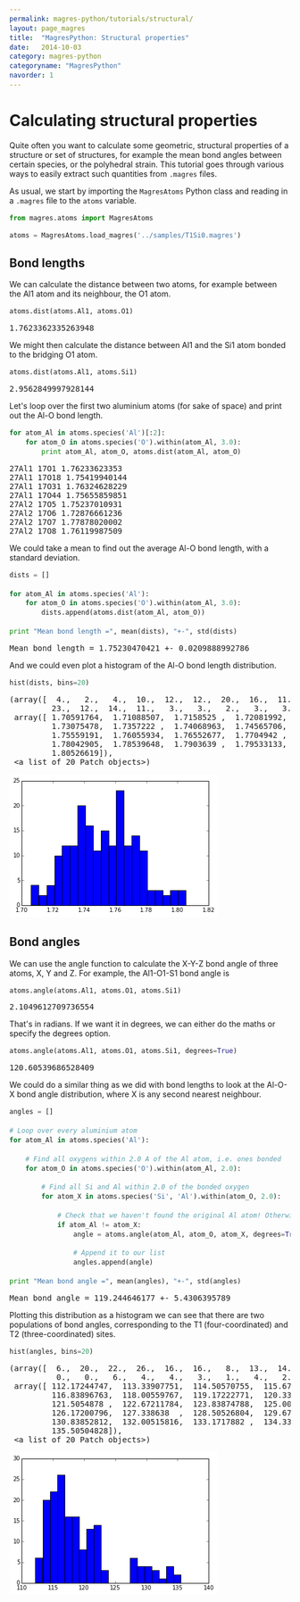 ```yaml
---
permalink: magres-python/tutorials/structural/
layout: page_magres
title:  "MagresPython: Structural properties"
date:   2014-10-03
category: magres-python
categoryname: "MagresPython"
navorder: 1
---
```


Calculating structural properties
=================================

Quite often you want to calculate some geometric, structural properties of a
structure or set of structures, for example the mean bond angles between certain
species, or the polyhedral strain. This tutorial goes through various ways to
easily extract such quantities from `.magres` files.

As usual, we start by importing the `MagresAtoms` Python class and reading in a
`.magres` file to the `atoms` variable.


```python
from magres.atoms import MagresAtoms
```


```python
atoms = MagresAtoms.load_magres('../samples/T1Si0.magres')
```

Bond lengths
------------

We can calculate the distance between two atoms, for example between the Al1
atom and its neighbour, the O1 atom.


```python
atoms.dist(atoms.Al1, atoms.O1)
```

<div class='stream'>
<pre>1.7623362335263948</pre>
</div>

We might then calculate the distance between Al1 and the Si1 atom bonded to the
bridging O1 atom.


```python
atoms.dist(atoms.Al1, atoms.Si1)
```

<div class='stream'>
<pre>2.9562849997928144</pre>
</div>

Let's loop over the first two aluminium atoms (for sake of space) and print out
the Al-O bond length.


```python
for atom_Al in atoms.species('Al')[:2]:
    for atom_O in atoms.species('O').within(atom_Al, 3.0):
        print atom_Al, atom_O, atoms.dist(atom_Al, atom_O)
```

<div class='stream'>
<pre>27Al1 17O1 1.76233623353
27Al1 17O18 1.75419940144
27Al1 17O31 1.76324628229
27Al1 17O44 1.75655859851
27Al2 17O5 1.75237010931
27Al2 17O6 1.72876661236
27Al2 17O7 1.77878020002
27Al2 17O8 1.76119987509
</pre>
</div>

We could take a mean to find out the average Al-O bond length, with a standard
deviation.


```python
dists = []

for atom_Al in atoms.species('Al'):
    for atom_O in atoms.species('O').within(atom_Al, 3.0):
        dists.append(atoms.dist(atom_Al, atom_O))
        
print "Mean bond length =", mean(dists), "+-", std(dists)
```

<div class='stream'>
<pre>Mean bond length = 1.75230470421 +- 0.0209888992786
</pre>
</div>

And we could even plot a histogram of the Al-O bond length distribution.


```python
hist(dists, bins=20)
```

<div class='stream'>
<pre>(array([  4.,   2.,   4.,  10.,  12.,  12.,  20.,  16.,  11.,  15.,  12.,
         23.,  12.,  14.,  11.,   3.,   3.,   2.,   3.,   3.]),
 array([ 1.70591764,  1.71088507,  1.7158525 ,  1.72081992,  1.72578735,
         1.73075478,  1.7357222 ,  1.74068963,  1.74565706,  1.75062449,
         1.75559191,  1.76055934,  1.76552677,  1.7704942 ,  1.77546162,
         1.78042905,  1.78539648,  1.7903639 ,  1.79533133,  1.80029876,
         1.80526619]),
 &lt;a list of 20 Patch objects&gt;)</pre>
</div>


![png](/images/tutorials/magres-tutorial-structural_13_1.png)


Bond angles
-----------

We can use the angle function to calculate the X-Y-Z bond angle of three atoms,
X, Y and Z. For example, the Al1-O1-S1 bond angle is


```python
atoms.angle(atoms.Al1, atoms.O1, atoms.Si1)
```

<div class='stream'>
<pre>2.1049612709736554</pre>
</div>

That's in radians. If we want it in degrees, we can either do the maths or
specify the degrees option.


```python
atoms.angle(atoms.Al1, atoms.O1, atoms.Si1, degrees=True)
```

<div class='stream'>
<pre>120.60539686528409</pre>
</div>

We could do a similar thing as we did with bond lengths to look at the Al-O-X
bond angle distribution, where X is any second nearest neighbour.


```python
angles = []

# Loop over every aluminium atom
for atom_Al in atoms.species('Al'):
    
    # Find all oxygens within 2.0 A of the Al atom, i.e. ones bonded
    for atom_O in atoms.species('O').within(atom_Al, 2.0):
        
        # Find all Si and Al within 2.0 of the bonded oxygen
        for atom_X in atoms.species('Si', 'Al').within(atom_O, 2.0):
            
            # Check that we haven't found the original Al atom! Otherwise angle will equal zero
            if atom_Al != atom_X:
                angle = atoms.angle(atom_Al, atom_O, atom_X, degrees=True)
                
                # Append it to our list
                angles.append(angle)
        
print "Mean bond angle =", mean(angles), "+-", std(angles)
```

<div class='stream'>
<pre>Mean bond angle = 119.244646177 +- 5.4306395789
</pre>
</div>

Plotting this distribution as a histogram we can see that there are two
populations of bond angles, corresponding to the T1 (four-coordinated) and T2
(three-coordinated) sites.


```python
hist(angles, bins=20)
```

<div class='stream'>
<pre>(array([  6.,  20.,  22.,  26.,  16.,  16.,   8.,  13.,  14.,   3.,   0.,
          0.,   0.,   6.,   4.,   4.,   3.,   1.,   4.,   2.]),
 array([ 112.17244747,  113.33907751,  114.50570755,  115.67233759,
         116.83896763,  118.00559767,  119.17222771,  120.33885775,
         121.5054878 ,  122.67211784,  123.83874788,  125.00537792,
         126.17200796,  127.338638  ,  128.50526804,  129.67189808,
         130.83852812,  132.00515816,  133.1717882 ,  134.33841824,
         135.50504828]),
 &lt;a list of 20 Patch objects&gt;)</pre>
</div>


![png](/images/tutorials/magres-tutorial-structural_22_1.png)

